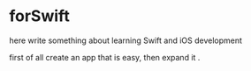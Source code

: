 # forSwift
here write something about learning Swift and iOS development

first of all create an app that is easy,
then expand it .
